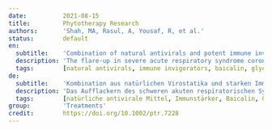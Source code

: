 ```yaml
---
date:          2021-08-15
title:         Phytotherapy Research
authors:       'Shah, MA, Rasul, A, Yousaf, R, et al.'
status:        default
en:
  subtitle:    'Combination of natural antivirals and potent immune invigorators: A natural remedy to combat COVID-19'
  description: 'The flare-up in severe acute respiratory syndrome coronavirus 2 (SARS-CoV-2) that emerged in December 2019 in Wuhan, China, and spread expeditiously worldwide has become a health challenge globally. The rapid transmission, absence of anti-SARS-CoV-2 drugs, and inexistence of vaccine are further exacerbating the situation. Several drugs, including chloroquine, remdesivir, and favipiravir, are presently undergoing clinical investigation to further scrutinize their effectiveness and validity in the management of COVID-19. Natural products (NPs) in general, and plants constituents specifically, are unique sources for various effective and novel drugs. Immunostimulants, including vitamins, iron, zinc, chrysin, caffeic acid, and gallic acid, act as potent weapons against COVID-19 by reinvigorating the defensive mechanisms of the immune system. Immunity boosters prevent COVID-19 by stimulating the proliferation of T-cells, B-cells, and neutrophils, neutralizing the free radicals, inhibiting the immunosuppressive agents, and promoting cytokine production. Presently, antiviral therapy includes several lead compounds, such as baicalin, glycyrrhizin, theaflavin, and herbacetin, all of which seem to act against SARS-CoV-2 via particular targets, such as blocking virus entry, attachment to host cell receptor, inhibiting viral replication, and assembly and release.'
  tags:        [natural antivirals, immune invigorators, baicalin, glycyrrhizin, theaflavin, herbacetin, COVID-19]
de:
  subtitle:    'Kombination aus natürlichen Virostatika und starken Immunstärkungsmitteln: Ein natürliches Mittel zur Bekämpfung von COVID-19'
  description: 'Das Aufflackern des schweren akuten respiratorischen Syndroms Coronavirus 2 (SARS-CoV-2), das im Dezember 2019 in Wuhan, China, auftrat und sich rasch weltweit ausbreitete, ist zu einer globalen gesundheitlichen Herausforderung geworden. Die rasche Übertragung, das Fehlen von Medikamenten gegen SARS-CoV-2 und das Fehlen eines Impfstoffs verschärfen die Situation weiter. Mehrere Medikamente, darunter Chloroquin, Remdesivir und Favipiravir, werden derzeit klinisch untersucht, um ihre Wirksamkeit und Gültigkeit bei der Behandlung von COVID-19 weiter zu prüfen. Naturprodukte (NP) im Allgemeinen und Pflanzenbestandteile im Besonderen sind einzigartige Quellen für verschiedene wirksame und neuartige Arzneimittel. Immunstimulanzien, darunter Vitamine, Eisen, Zink, Chrysin, Kaffeesäure und Gallussäure, wirken als wirksame Waffen gegen COVID-19, indem sie die Abwehrmechanismen des Immunsystems verstärken. Immunitätsverstärker beugen COVID-19 vor, indem sie die Vermehrung von T-Zellen, B-Zellen und Neutrophilen stimulieren, freie Radikale neutralisieren, immunsuppressive Substanzen hemmen und die Zytokinproduktion fördern. Derzeit umfasst die antivirale Therapie mehrere Leitverbindungen wie Baicalin, Glycyrrhizin, Theaflavin und Herbacetin, die alle über bestimmte Ziele gegen SARS-CoV-2 zu wirken scheinen, z. B. durch die Blockierung des Viruseintritts, die Anheftung an den Rezeptor der Wirtszelle, die Hemmung der Virusreplikation sowie der Assemblierung und Freisetzung.' 
  tags:        [natürliche antivirale Mittel, Immunstärker, Baicalin, Glycyrrhizin, Theaflavin, Herbacetin, COVID-19]
group:         'Treatments'
credit:        https://doi.org/10.1002/ptr.7228
---
```


